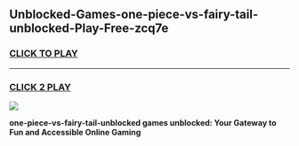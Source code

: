 
## Unblocked-Games-one-piece-vs-fairy-tail-unblocked-Play-Free-zcq7e
<h3>
<a href="https://premium76.site?title=one-piece-vs-fairy-tail-unblocked&ref=19M">CLICK TO PLAY</a></h3>
<hr>

<h3>
<a href="https://premium76.site?title=one-piece-vs-fairy-tail-unblocked&ref=19M">CLICK 2 PLAY</a>
  
</h3>

<a href="https://premium76.site?title=one-piece-vs-fairy-tail-unblocked&ref=19M"><img src="https://clearcache.store/games.png"></a>


**one-piece-vs-fairy-tail-unblocked games unblocked: Your Gateway to Fun and Accessible Online Gaming**
